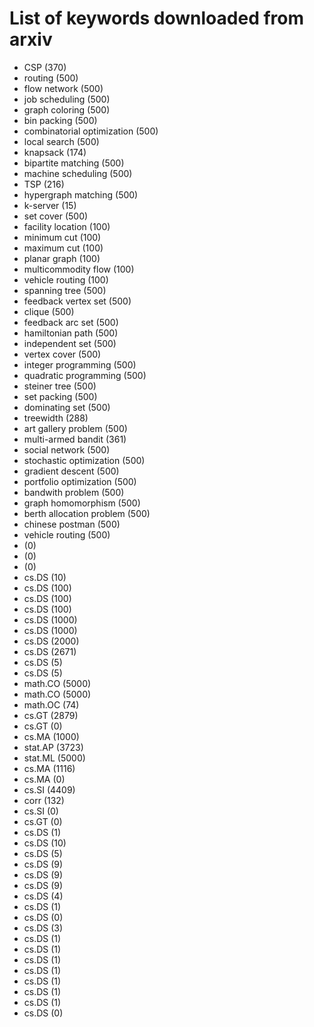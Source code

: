 # List of keywords downloaded from arxiv
- CSP (370)
- routing (500)
- flow network (500)
- job scheduling (500)
- graph coloring (500)
- bin packing (500)
- combinatorial optimization (500)
- local search (500)
- knapsack (174)
- bipartite matching (500)
- machine scheduling (500)
- TSP (216)
- hypergraph matching (500)
- k-server (15)
- set cover (500)
- facility location (100)
- minimum cut (100)
- maximum cut (100)
- planar graph (100)
- multicommodity flow (100)
- vehicle routing (100)
- spanning tree (500)
- feedback vertex set (500)
- clique (500)
- feedback arc set (500)
- hamiltonian path (500)
- independent set (500)
- vertex cover (500)
- integer programming (500)
- quadratic programming (500)
- steiner tree (500)
- set packing (500)
- dominating set (500)
- treewidth (288)
- art gallery problem (500)
- multi-armed bandit (361)
- social network (500)
- stochastic optimization (500)
- gradient descent (500)
- portfolio optimization (500)
- bandwith problem (500)
- graph homomorphism (500)
- berth allocation problem (500)
- chinese postman (500)
- vehicle routing (500)
-  (0)
-  (0)
-  (0)
- cs.DS (10)
- cs.DS (100)
- cs.DS (100)
- cs.DS (100)
- cs.DS (1000)
- cs.DS (1000)
- cs.DS (2000)
- cs.DS (2671)
- cs.DS (5)
- cs.DS (5)
- math.CO (5000)
- math.CO (5000)
- math.OC (74)
- cs.GT (2879)
- cs.GT (0)
- cs.MA (1000)
- stat.AP (3723)
- stat.ML (5000)
- cs.MA (1116)
- cs.MA (0)
- cs.SI (4409)
- corr (132)
- cs.SI (0)
- cs.GT (0)
- cs.DS (1)
- cs.DS (10)
- cs.DS (5)
- cs.DS (9)
- cs.DS (9)
- cs.DS (9)
- cs.DS (4)
- cs.DS (1)
- cs.DS (0)
- cs.DS (3)
- cs.DS (1)
- cs.DS (1)
- cs.DS (1)
- cs.DS (1)
- cs.DS (1)
- cs.DS (1)
- cs.DS (1)
- cs.DS (0)
